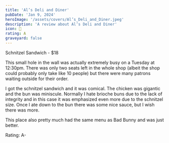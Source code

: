 ```yaml
---
title: 'Al’s Deli and Diner'
pubDate: 'Jan 9, 2024'
heroImage: '/assets/covers/Al’s_Deli_and_Diner.jpeg'
description: 'A review about Al’s Deli and Diner'
icon: 🍔
rating: A
graveyard: false
---
```


Schnitzel Sandwich - $18

This small hole in the wall was actually extremely busy on a Tuesday at 12:30pm. There was only two seats left in the whole shop (albeit the shop could probably only take like 10 people) but there were many patrons waiting outside for their order. 

I got the schnitzel sandwich and it was comical. The chicken was gigantic and the bun was miniscule. Normally I hate brioche buns due to the lack of integrity and in this case it was emphasized even more due to the schnitzel size. Once I ate down to the bun there was some nice sauce, but I wish there was more.

This place also pretty much had the same menu as Bad Bunny and was just better.

Rating: A-
